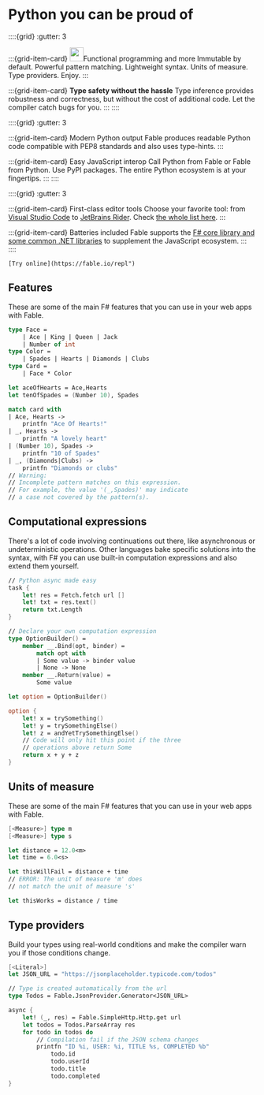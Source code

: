 # Python you can be proud of

::::{grid}
:gutter: 3

:::{grid-item-card} <span class="image" style="height: 2em; width: 2em;"><img style="height: 2em; width: 2em;" src="https://fable.io/static/img/fsharp.png" /></span>Functional programming and more
Immutable by default. Powerful pattern matching. Lightweight syntax. Units of measure. Type providers. Enjoy.
:::

:::{grid-item-card} <span class="icon is-small has-text-black"><i class="fas fa-lock fa-2x"></i></span> **Type safety without the hassle**
Type inference provides robustness and correctness, but without the cost of additional code. Let the compiler catch bugs for you.
:::
::::

::::{grid}
:gutter: 3

:::{grid-item-card} <span class="icon is-large has-text-black"><i class="fas fa-wrench fa-2x"></i></span> Modern Python output
Fable produces readable Python code compatible with PEP8 standards and also uses type-hints.
:::

:::{grid-item-card} <span class="icon is-large has-text-black"><i class="fas fa-puzzle-piece fa-2x"></i></span> Easy JavaScript interop
Call Python from Fable or Fable from Python. Use PyPI packages. The entire Python ecosystem is at your fingertips.
:::
::::

::::{grid}
:gutter: 3

:::{grid-item-card} <span class="icon is-large has-text-black"><i class="fas fa-edit fa-2x"></i></span> First-class editor tools
Choose your favorite tool: from <a href="https://ionide.io/">Visual Studio Code</a> to <a href="https://www.jetbrains.com/rider/">JetBrains Rider</a>. 
Check <a href="/docs/2-steps/setup.html#development-tools">the whole list here</a>.
:::

:::{grid-item-card} <span class="icon is-large has-text-black"><i class="fas fa-battery-full fa-2x"></i></span> Batteries included
Fable supports the <a href="docs/dotnet/compatibility.html">F# core library and some common .NET libraries</a> to supplement the JavaScript ecosystem.
:::
::::

```{seealso}
[Try online](https://fable.io/repl")
```

## Features

These are some of the main F# features that you can use in your web apps with Fable.

```fsharp
type Face =
    | Ace | King | Queen | Jack
    | Number of int
type Color =
    | Spades | Hearts | Diamonds | Clubs
type Card =
    | Face * Color

let aceOfHearts = Ace,Hearts
let tenOfSpades = (Number 10), Spades

match card with
| Ace, Hearts ->
    printfn "Ace Of Hearts!"
| _, Hearts ->
    printfn "A lovely heart"
| (Number 10), Spades ->
    printfn "10 of Spades"
| _, (Diamonds|Clubs) ->
    printfn "Diamonds or clubs"
// Warning:
// Incomplete pattern matches on this expression.
// For example, the value '(_,Spades)' may indicate
// a case not covered by the pattern(s).
```

## Computational expressions

There's a lot of code involving continuations out there, like asynchronous or
undeterministic operations. Other languages bake specific solutions into the syntax,
with F# you can use built-in computation expressions and also extend them yourself.

```fsharp
// Python async made easy
task {
    let! res = Fetch.fetch url []
    let! txt = res.text()
    return txt.Length
}

// Declare your own computation expression
type OptionBuilder() =
    member __.Bind(opt, binder) =
        match opt with
        | Some value -> binder value
        | None -> None
    member __.Return(value) =
        Some value

let option = OptionBuilder()

option {
    let! x = trySomething()
    let! y = trySomethingElse()
    let! z = andYetTrySomethingElse()
    // Code will only hit this point if the three
    // operations above return Some
    return x + y + z
}
```

## Units of measure

These are some of the main F# features that you can use in your web apps with Fable.

```fsharp
[<Measure>] type m
[<Measure>] type s

let distance = 12.0<m>
let time = 6.0<s>

let thisWillFail = distance + time
// ERROR: The unit of measure 'm' does
// not match the unit of measure 's'

let thisWorks = distance / time
```

## Type providers

Build your types using real-world conditions and make the compiler warn you if those conditions change.

```fsharp
[<Literal>]
let JSON_URL = "https://jsonplaceholder.typicode.com/todos"

// Type is created automatically from the url
type Todos = Fable.JsonProvider.Generator<JSON_URL>

async {
    let! (_, res) = Fable.SimpleHttp.Http.get url
    let todos = Todos.ParseArray res
    for todo in todos do
        // Compilation fail if the JSON schema changes
        printfn "ID %i, USER: %i, TITLE %s, COMPLETED %b"
            todo.id
            todo.userId
            todo.title
            todo.completed
}
```
